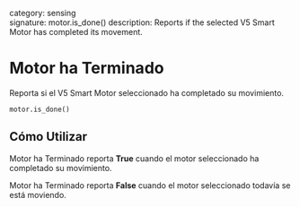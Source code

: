 category: sensing  
signature: motor.is_done()
description:  Reports if the selected V5 Smart Motor has completed its movement.

# Motor ha Terminado

Reporta si el V5 Smart Motor seleccionado ha completado su movimiento.

```don
motor.is_done()
```

## Cómo Utilizar

Motor ha Terminado reporta **True** cuando el motor seleccionado ha completado su movimiento.

Motor ha Terminado reporta **False** cuando el motor seleccionado todavía se está moviendo.


<advanced>
</advanced>
